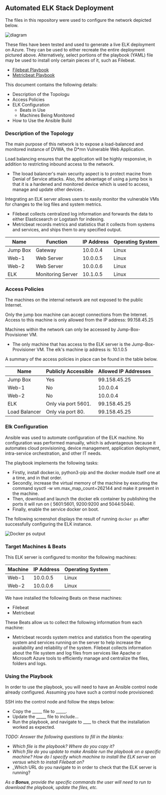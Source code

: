 ## Automated ELK Stack Deployment

The files in this repository were used to configure the network depicted below.

![diagram](https://user-images.githubusercontent.com/105833279/169910761-37a31834-4f86-4bf1-82e4-29a366527c8b.png)

These files have been tested and used to generate a live ELK deployment on Azure. They can be used to either recreate the entire deployment pictured above. Alternatively, select portions of the playbook (YAML) file may be used to install only certain pieces of it, such as Filebeat.

  - [Filebeat Playbook](https://github.com/miguelcast09/Project-1/blob/main/Ansible/filebeat-playbook.yml)
  - [Metricbeat Playbook](https://github.com/miguelcast09/Project-1/blob/main/Ansible/metricbeat-playbook.yml)
  
This document contains the following details:
- Description of the Topologu
- Access Policies
- ELK Configuration
  - Beats in Use
  - Machines Being Monitored
- How to Use the Ansible Build


### Description of the Topology

The main purpose of this network is to expose a load-balanced and monitored instance of DVWA, the D*mn Vulnerable Web Application.

Load balancing ensures that the application will be highly responsive, in addition to restricting inbound access to the network.
- The looad balancer's main security aspect is to protect macine from Denial of Service attacks. Also, the advantage of using a jump box is that it is a hardened and monitored device which is used to access, manage and update other devices .

Integrating an ELK server allows users to easily monitor the vulnerable VMs for changes to the log files and system metrics.
- Filebeat collects centralized log information and forwards the data to either Elasticsearch or Logstash for indexing.
- Metricbeat records metrics and statistics that it collects from systems and services, and ships them to any specified output.


| Name     | Function          | IP Address | Operating System |
|----------|-------------------|------------|------------------|
| Jump Box | Gateway           | 10.0.0.4   | Linux            |
| Web-1    | Web Server        | 10.0.0.5   | Linux            |
| Web-2    | Web Server        | 10.0.0.6   | Linux            |
| ELK      | Monitoring Server | 10.1.0.5   | Linux            |


### Access Policies

The machines on the internal network are not exposed to the public Internet. 

Only the jump box machine can accept connections from the Internet. Access to this machine is only allowed from the IP address: 99.158.45.25

Machines within the network can only be accessed by Jump-Box-Provisioner VM.
- The only machine that has access to the ELK server is the Jump-Box-Provisioner VM. The elk's machine ip address is: 10.1.0.5

A summary of the access policies in place can be found in the table below.

| Name          | Publicly Accessible | Allowed IP Addresses |
|---------------|---------------------|----------------------|
| Jump Box      | Yes                 | 99.158.45.25         |
| Web-1         | No                  | 10.0.0.4             |
| Web-2         | No                  | 10.0.0.4             |
| ELK           | Only via port 5601. | 99.158.45.25         |
| Load Balancer | Only via port 80.   | 99.158.45.25         |

### Elk Configuration

Ansible was used to automate configuration of the ELK machine. No configuration was performed manually, which is advantageous because it automates cloud provisioning, device management, application deployment, intra-service orchestration, and other IT needs. 

The playbook implements the following tasks:
- Firstly, install docker.io, python3-pip and the docker module itself one at a time, and in that order.
- Secondly, increase the virtual memory of the machine by executing the command sysctl -w vm.max_map_count=262144 and make it present in the machine.
- Then, download and launch the docker elk container by publishing the ports it will run on ( 5601:5601, 9200:9200 and 5044:5044). 
- Finally, enable the service docker on boot.

The following screenshot displays the result of running `docker ps` after successfully configuring the ELK instance.

![Docker ps output](https://user-images.githubusercontent.com/105833279/170160790-1910aac5-de6c-4d08-b071-75e3e8d2fbf5.png)

### Target Machines & Beats
This ELK server is configured to monitor the following machines:

| Machine | IP Address | Operating System |
|---------|------------|------------------|
| Web-1   | 10.0.0.5   | Linux            |
| Web-2   | 10.0.0.6   | Linux            |

We have installed the following Beats on these machines:
- Filebeat
- Metricbeat

These Beats allow us to collect the following information from each machine:

- Metricbeat records system metrics and statistics from the operating system and services running on the server to help increase the availability and reliability of the system. Filebeat collects information about the file system and log files from services like Apache or Microsoft Azure tools to efficiently manage and centralize the files, folders and logs.

### Using the Playbook
In order to use the playbook, you will need to have an Ansible control node already configured. Assuming you have such a control node provisioned: 

SSH into the control node and follow the steps below:
- Copy the _____ file to _____.
- Update the _____ file to include...
- Run the playbook, and navigate to ____ to check that the installation worked as expected.

_TODO: Answer the following questions to fill in the blanks:_
- _Which file is the playbook? Where do you copy it?_
- _Which file do you update to make Ansible run the playbook on a specific machine? How do I specify which machine to install the ELK server on versus which to install Filebeat on?_
- _Which URL do you navigate to in order to check that the ELK server is running?

_As a **Bonus**, provide the specific commands the user will need to run to download the playbook, update the files, etc._
